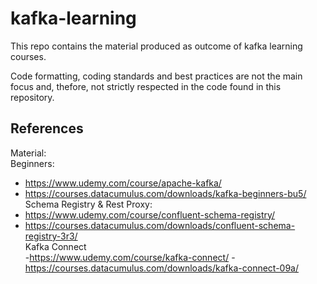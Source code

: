 # kafka-learning

This repo contains the material produced as outcome of kafka learning courses.  
  
Code formatting, coding standards and best practices are not the main focus and, thefore, not strictly respected in the code found in this repository.  

## References

Material:  
Beginners:
- https://www.udemy.com/course/apache-kafka/  
- https://courses.datacumulus.com/downloads/kafka-beginners-bu5/  
Schema Registry & Rest Proxy:  
- https://www.udemy.com/course/confluent-schema-registry/  
- https://courses.datacumulus.com/downloads/confluent-schema-registry-3r3/  
Kafka Connect  
-https://www.udemy.com/course/kafka-connect/
-https://courses.datacumulus.com/downloads/kafka-connect-09a/  
